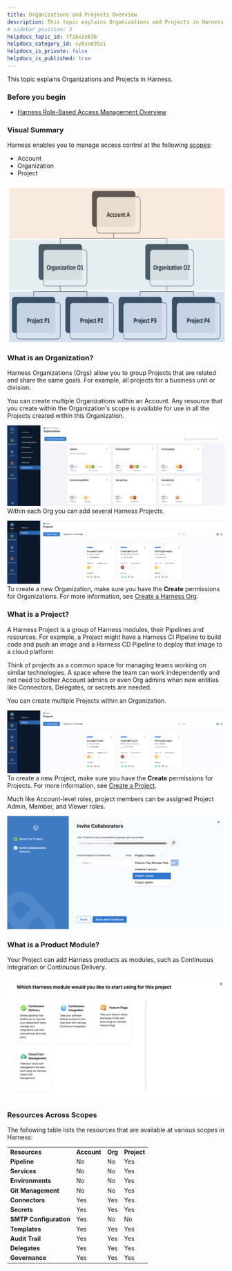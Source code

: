 ```yaml
---
title: Organizations and Projects Overview
description: This topic explains Organizations and Projects in Harness. In this topic --  Before you begin. Visual Summary. What is an Organization?. What is a Project?. What is a Product Module?. Resources Across S…
# sidebar_position: 2
helpdocs_topic_id: 7fibxie636
helpdocs_category_id: sy6sod35zi
helpdocs_is_private: false
helpdocs_is_published: true
---
```


This topic explains Organizations and Projects in Harness.

### Before you begin

* [Harness Role-Based Access Management Overview](../4_Role-Based-Access-Control/1-rbac-in-harness.md)

### Visual Summary

Harness enables you to manage access control at the following [scopes](../4_Role-Based-Access-Control/1-rbac-in-harness.md#rbac-scope):

* Account
* Organization
* Project

![](./static/projects-and-organizations-04.png)
### What is an Organization?

Harness Organizations (Orgs) allow you to group Projects that are related and share the same goals. For example, all projects for a business unit or division.

You can create multiple Organizations within an Account. Any resource that you create within the Organization's scope is available for use in all the Projects created within this Organization.

![](./static/projects-and-organizations-05.png)
Within each Org you can add several Harness Projects.

![](./static/projects-and-organizations-06.png)
To create a new Organization, make sure you have the **Create** permissions for Organizations. For more information, see [Create a Harness Org](../1_Organizations-and-Projects/2-create-an-organization.md#step-1-create-a-harness-org).

### What is a Project?

A Harness Project is a group of Harness modules, their Pipelines and resources. For example, a Project might have a Harness CI Pipeline to build code and push an image and a Harness CD Pipeline to deploy that image to a cloud platform

Think of projects as a common space for managing teams working on similar technologies. A space where the team can work independently and not need to bother Account admins or even Org admins when new entities like Connectors, Delegates, or secrets are needed.

You can create multiple Projects within an Organization.

![](./static/projects-and-organizations-07.png)
To create a new Project, make sure you have the **Create** permissions for Projects. For more information, see [Create a Project](../1_Organizations-and-Projects/2-create-an-organization.md#step-3-create-a-project).

Much like Account-level roles, project members can be assigned Project Admin, Member, and Viewer roles.

![](./static/projects-and-organizations-08.png)
### What is a Product Module?

Your Project can add Harness products as modules, such as Continuous Integration or Continuous Delivery.

![](./static/projects-and-organizations-09.png)
### Resources Across Scopes

The following table lists the resources that are available at various scopes in Harness:



|  |  |  |  |
| --- | --- | --- | --- |
| **Resources** | **Account** | **Org** | **Project** |
| **Pipeline** | No | No | Yes |
| **Services** | No | No | Yes |
| **Environments** | No | No | Yes |
| **Git Management** | No | No | Yes |
| **Connectors** | Yes | Yes | Yes |
| **Secrets** | Yes | Yes | Yes |
| **SMTP Configuration** | Yes | No | No |
| **Templates** | Yes | Yes | Yes |
| **Audit Trail** | Yes | Yes | Yes |
| **Delegates** | Yes | Yes | Yes |
| **Governance** | Yes | Yes | Yes |

